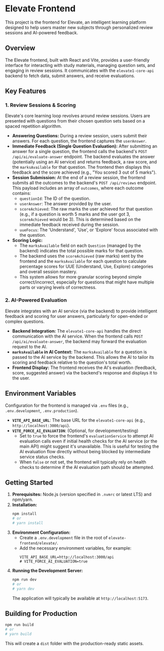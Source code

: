 # Elevate Frontend

This project is the frontend for Elevate, an intelligent learning platform designed to help users master new subjects through personalized review sessions and AI-powered feedback.

## Overview

The Elevate frontend, built with React and Vite, provides a user-friendly interface for interacting with study materials, managing question sets, and engaging in review sessions. It communicates with the `elevate1-core-api` backend to fetch data, submit answers, and receive evaluations.

## Key Features

### 1. Review Sessions & Scoring

Elevate's core learning loop revolves around review sessions. Users are presented with questions from their chosen question sets based on a spaced repetition algorithm.

-   **Answering Questions:** During a review session, users submit their answers. For each question, the frontend captures the `userAnswer`.
-   **Immediate Feedback (Single Question Evaluation):** After submitting an answer for a single question, the frontend calls the backend's `POST /api/ai/evaluate-answer` endpoint. The backend evaluates the answer (potentially using an AI service) and returns feedback, a raw score, and the `marksAvailable` for that question. The frontend then displays this feedback and the score achieved (e.g., "You scored 3 out of 5 marks").
-   **Session Submission:** At the end of a review session, the frontend submits all the outcomes to the backend's `POST /api/reviews` endpoint. This payload includes an array of `outcomes`, where each outcome contains:
    -   `questionId`: The ID of the question.
    -   `userAnswer`: The answer provided by the user.
    -   `scoreAchieved`: The raw marks the user achieved for that question (e.g., if a question is worth 5 marks and the user got 3, `scoreAchieved` would be 3). This is determined based on the immediate feedback received during the session.
    -   `uueFocus`: The 'Understand', 'Use', or 'Explore' focus associated with the question.
-   **Scoring Logic:**
    -   The `marksAvailable` field on each `Question` (managed by the backend) indicates the total possible marks for that question.
    -   The backend uses the `scoreAchieved` (raw marks) sent by the frontend and the `marksAvailable` for each question to calculate percentage scores for UUE (Understand, Use, Explore) categories and overall session mastery.
    -   This system allows for more granular scoring beyond simple correct/incorrect, especially for questions that might have multiple parts or varying levels of correctness.

### 2. AI-Powered Evaluation

Elevate integrates with an AI service (via the backend) to provide intelligent feedback and scoring for user answers, particularly for open-ended or complex questions.

-   **Backend Integration:** The `elevate1-core-api` handles the direct communication with the AI service. When the frontend calls `POST /api/ai/evaluate-answer`, the backend may forward the evaluation request to the AI.
-   **`marksAvailable` in AI Context:** The `marksAvailable` for a question is passed to the AI service by the backend. This allows the AI to tailor its scoring and feedback relative to the question's total worth.
-   **Frontend Display:** The frontend receives the AI's evaluation (feedback, score, suggested answer) via the backend's response and displays it to the user.

## Environment Variables

Configuration for the frontend is managed via `.env` files (e.g., `.env.development`, `.env.production`).

-   **`VITE_API_BASE_URL`**: The base URL for the `elevate1-core-api` (e.g., `http://localhost:3000/api`).
-   **`VITE_FORCE_AI_EVALUATION`**: (Optional, for development/testing)
    -   Set to `true` to force the frontend's `evaluationService` to attempt AI evaluation calls even if initial health checks for the AI service (or the main API) might suggest it's unavailable. This is useful for testing the AI evaluation flow directly without being blocked by intermediate service status checks.
    -   When `false` or not set, the frontend will typically rely on health checks to determine if the AI evaluation path should be attempted.

## Getting Started

1.  **Prerequisites:** Node.js (version specified in `.nvmrc` or latest LTS) and npm/yarn.
2.  **Installation:**
    ```bash
    npm install
    # or
    # yarn install
    ```
3.  **Environment Configuration:**
    -   Create a `.env.development` file in the root of `elevate-frontend/elevate/`.
    -   Add the necessary environment variables, for example:
        ```env
        VITE_API_BASE_URL=http://localhost:3000/api
        # VITE_FORCE_AI_EVALUATION=true
        ```
4.  **Running the Development Server:**
    ```bash
    npm run dev
    # or
    # yarn dev
    ```
    The application will typically be available at `http://localhost:5173`.

## Building for Production

```bash
npm run build
# or
# yarn build
```
This will create a `dist` folder with the production-ready static assets.
